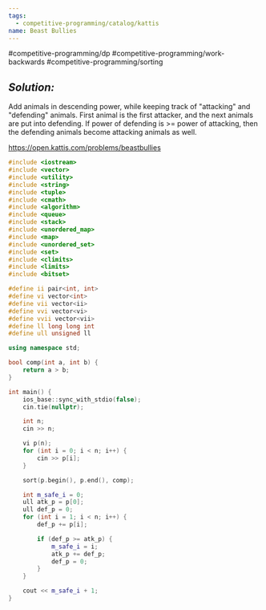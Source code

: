```yaml
---
tags:
  - competitive-programming/catalog/kattis
name: Beast Bullies
---
```

#competitive-programming/dp
#competitive-programming/work-backwards
#competitive-programming/sorting
## _Solution:_
Add animals in descending power, while keeping track of "attacking" and "defending" animals. First animal is the first attacker, and the next animals are put into defending. If power of defending is >= power of attacking, then the defending animals become attacking animals as well.

https://open.kattis.com/problems/beastbullies
```cpp
#include <iostream>
#include <vector>
#include <utility>
#include <string>
#include <tuple>
#include <cmath>
#include <algorithm>
#include <queue>
#include <stack>
#include <unordered_map>
#include <map>
#include <unordered_set>
#include <set>
#include <climits>
#include <limits>
#include <bitset>

#define ii pair<int, int>
#define vi vector<int>
#define vii vector<ii>
#define vvi vector<vi>
#define vvii vector<vii>
#define ll long long int
#define ull unsigned ll

using namespace std;

bool comp(int a, int b) {
    return a > b;
}

int main() {
    ios_base::sync_with_stdio(false);
    cin.tie(nullptr);

    int n;
    cin >> n;

    vi p(n);
    for (int i = 0; i < n; i++) {
        cin >> p[i];
    }

    sort(p.begin(), p.end(), comp);

    int m_safe_i = 0;
    ull atk_p = p[0];
    ull def_p = 0;
    for (int i = 1; i < n; i++) {
        def_p += p[i];

        if (def_p >= atk_p) {
            m_safe_i = i;
            atk_p += def_p;
            def_p = 0;
        }
    }

    cout << m_safe_i + 1;
}
```